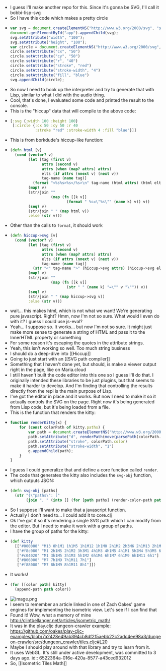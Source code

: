 - I guess I'll make another repo for this. Since it's gonna be SVG, I'll call it bobbi-lisp-svg
- So I have this code which makes a pretty circle
- ```js
  var svg = document.createElementNS("http://www.w3.org/2000/svg", "svg");
  document.getElementById("app").appendChild(svg);
  svg.setAttribute("width", "100");
  svg.setAttribute("height", "100");
  var circle = document.createElementNS("http://www.w3.org/2000/svg", "circle");
  circle.setAttribute("cx", "50")
  circle.setAttribute("cy", "50")
  circle.setAttribute("r", "40")
  circle.setAttribute("stroke", "red")
  circle.setAttribute("stroke-width", "4")
  circle.setAttribute("fill", "blue")
  svg.appendChild(circle);
  ```
- So now I need to hook up the interpreter and try to generate that with Lisp, similar to what I did with the audio thing.
- Cool, that's done, I evaluated some code and printed the result to the console.
- This is the "hiccup" data that will compile to the above code:
- ```clojure
  [:svg {:width 100 :height 100}
   [:circle {:cx 50 :cy 50 :r 40 
             :stroke "red" :stroke-width 4 :fill "blue"}]]
  ```
- This is from borkdude's hiccup-like function:
- ```clojure
  (defn html [v]
    (cond (vector? v)
          (let [tag (first v)
                attrs (second v)
                attrs (when (map? attrs) attrs)
                elts (if attrs (nnext v) (next v))
                tag-name (name tag)]
            (format "<%s%s>%s</%s>\n" tag-name (html attrs) (html elts) tag-name))
          (map? v)
          (str/join ""
                    (map (fn [[k v]]
                           (format " %s=\"%s\"" (name k) v)) v))
          (seq? v)
          (str/join " " (map html v))
          :else (str v)))
  ```
- Other than the calls to `format`, it should work
- ```clojure
  (defn hiccup->svg [v]
    (cond (vector? v)
          (let [tag (first v)
                attrs (second v)
                attrs (when (map? attrs) attrs)
                elts (if attrs (nnext v) (next v))
                tag-name (name tag)]
            (str "<" tag-name ">" (hiccup->svg attrs) (hiccup->svg elts) "</" tag-name ">"))
          (map? v)
          (str/join ""
                    (map (fn [[k v]]
                           (str " " (name k) "=\"" v "\"")) v))
          (seq? v)
          (str/join " " (map hiccup->svg v))
          :else (str v)))
  ```
- wait... this makes html, which is not what we want! We're generating pure javascript. Right? Hmm, now I'm not so sure. What would I even do with it? I guess I could use js-eval?
- Yeah... I suppose so. It works... but now I'm not so sure. It might just make more sense to generate a string of HTML and pass it to the InnerHTML property or something
- For some reason it's escaping the quotes in the attribute strings.
- Yeah, this isn't working so well. Too much string business
- I should do a deep-dive into [[Hiccup]]
- Going to just start with an [[SVG path compiler]]
- Something that I haven't done yet, but should, is make a viewer output right in the page, like on Maria.cloud
- I still haven't built the code editor into this one so I guess I'll do that. I originally intended these libraries to be just plugins, but that seems to make it harder to develop. And I'm finding that controlling the results directly from the repl is the main purpose of Lisp.
- I've got the editor in place and it works. But now I need to make it so it actually controls the SVG on the page. Right now it's being generated from Lisp code, but it's being loaded from a file.
- This is the function that renders the kitty:
- ```js
  function renderKitty(x) {
      for (const colorPath of kitty.paths) {
          var path = document.createElementNS("http://www.w3.org/2000/svg", "path");
          path.setAttribute("d", renderPath(move(parsePath(colorPath.path), x, 5)))
          path.setAttribute("stroke", colorPath.color)
          path.setAttribute("stroke-width", "1")
          g.appendChild(path);
      }
  }
  ```
- I guess I could generalize that and define a core function called `render`.
- The code that generates the kitty also includes the `svg-obj` function, which outputs JSON:
- ```clojure
  (defn svg-obj [paths]
    (str "{\"paths\": ["
         (join ", " (into [] (for [path paths] (render-color-path path)))) "]}"))
  ```
- So I suppose I'll want to make that a javascript function.
- Actually I don't need to... I could add it to core.clj
- Ok I've got it so it's rendering a single SVG path which I can modify from the editor. But I need to make it work with a group of paths.
- I have the group of paths for the kitty:
- ```clojure
  (def kitty
    [["#000000" "M13 0h1M1 1h1M5 1h1M12 1h1M0 2h1M2 2h3M6 2h1M13 2h1M0 3h1M6 3h1M12 3h1M0 4h1M2 4h1M4 4h1M6 4h1M13 4h1M0 5h1M7 5h6M1 6h1M3 6h1M13 6h1M1 7h1M13 7h1M1 8h1M13 8h1M1 9h1M3 9h1M5 9h7M13 9h1M1 10h1M3 10h1M5 10h1M9 10h1M11 10h1M13 10h1M1 11h1M3 11h1M5 11h1M9 11h1M11 11h1M13 11h1M2 12h1M4 12h1M10 12h1M12 12h1"]
     ["#f8c080" "M1 2h1M5 2h1M2 3h3M1 4h1M3 4h1M5 4h1M1 5h2M4 5h3M5 6h2M8 6h1M10 6h1M12 6h1M2 7h5M8 7h1M10 7h1M12 7h1M2 8h5M8 8h1M10 8h1M12 8h1M2 9h1M4 9h1M12 9h1M2 10h1M4 10h1M10 10h1M12 10h1M2 11h1M4 11h1M10 11h1M12 11h1"]
     ["#c04020" "M1 3h1M5 3h1M3 5h1M2 6h1M4 6h1M7 6h1M9 6h1M11 6h1"]
     ["#806000" "M7 7h1M9 7h1M11 7h1"]
     ["#f88000" "M7 8h1M9 8h1M11 8h1"]])
  ```
- It works!
- ```clojure
  (for [[color path] kitty]
    (append-path path color))
  ```
- ![image.png](../assets/image_1696286088370_0.png)
- I seem to remember an article linked in one of Zach Oakes' game engines for implementing the isometric view. Let's see if I can find that
- Found it! Wow, what a memory of mine http://clintbellanger.net/articles/isometric_math/
- It was in the play.cljc dungeon-crawler example: https://github.com/oakes/play-cljc-examples/blob/7a2428e49ab394cb8df2f5aebb22c2adc4ee98a3/dungeon-crawler/src/dungeon_crawler/tiles.cljc#L20
- Maybe I should play around with that library and try to learn from it.
- It uses WebGL. It's still under active development, was committed to 3 days ago.
  id:: 6522364a-016e-420a-8577-a43ced932012
- So, [[Isometric Tiles Math]]